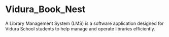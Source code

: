 # Vidura_Book_Nest
A Library Management System (LMS) is a software application designed for Vidura School students to help manage and operate libraries efficiently.
